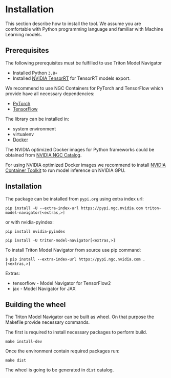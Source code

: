 <!--
Copyright (c) 2021-2023, NVIDIA CORPORATION. All rights reserved.

Licensed under the Apache License, Version 2.0 (the "License");
you may not use this file except in compliance with the License.
You may obtain a copy of the License at

    http://www.apache.org/licenses/LICENSE-2.0

Unless required by applicable law or agreed to in writing, software
distributed under the License is distributed on an "AS IS" BASIS,
WITHOUT WARRANTIES OR CONDITIONS OF ANY KIND, either express or implied.
See the License for the specific language governing permissions and
limitations under the License.
-->

# Installation

This section describe how to install the tool. We assume you are comfortable with Python programming language
and familiar with Machine Learning models.

## Prerequisites

The following prerequisites must be fulfilled to use Triton Model Navigator

- Installed Python `3.8+`
- Installed [NVIDIA TensorRT](https://developer.nvidia.com/tensorrt) for TensorRT models export.

We recommend to use NGC Containers for PyTorch and TensorFlow which provide have all necessary dependencies:

- [PyTorch](https://catalog.ngc.nvidia.com/orgs/nvidia/containers/pytorch)
- [TensorFlow](https://catalog.ngc.nvidia.com/orgs/nvidia/containers/tensorflow)

The library can be installed in:

- system environment
- virtualenv
- [Docker](https://www.docker.com/)

The NVIDIA optimized Docker images for Python frameworks could be obtained
from [NVIDIA NGC Catalog](https://catalog.ngc.nvidia.com/containers).

For using NVIDIA optimized Docker images we recommend to
install [NVIDIA Container Toolkit](https://docs.nvidia.com/datacenter/cloud-native/container-toolkit/overview.html) to
run model inference on NVIDIA GPU.

## Installation
The package can be installed from `pypi.org` using extra index url:


```shell
pip install -U --extra-index-url https://pypi.ngc.nvidia.com triton-model-navigator[<extras,>]
```

or with nvidia-pyindex:

```shell
pip install nvidia-pyindex

pip install -U triton-model-navigator[<extras,>]
```

To install Triton Model Navigator from source use pip command:

```shell
$ pip install --extra-index-url https://pypi.ngc.nvidia.com .[<extras,>]
```

Extras:

- tensorflow - Model Navigator for TensorFlow2
- jax - Model Navigator for JAX

## Building the wheel

The Triton Model Navigator can be built as wheel. On that purpose the Makefile provide necessary commands.

The first is required to install necessary packages to perform build.
```
make install-dev
```

Once the environment contain required packages run:
```shell
make dist
```

The wheel is going to be generated in `dist` catalog.
